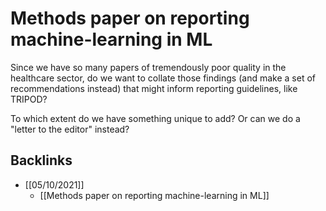 # Methods paper on reporting machine-learning in ML
Since we have so many papers of tremendously poor quality in the healthcare sector, do we want to collate those findings (and make a set of recommendations instead) that might inform reporting guidelines, like TRIPOD?

To which extent do we have something unique to add? Or can we do a "letter to the editor" instead?

## Backlinks
* [[05/10/2021]]
	* [[Methods paper on reporting machine-learning in ML]]

<!-- #p1 #service -->

<!-- {BearID:A09CE4E2-F3E1-43C8-9A52-7FE51A0AF5FA-43384-000000AFA582770A} -->
